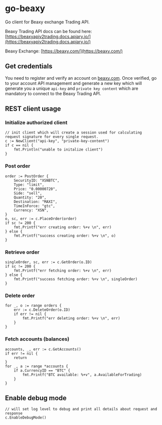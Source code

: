 # go-beaxy
Go client for Beaxy exchange Trading API.

Beaxy Trading API docs can be found here: [https://beaxyapiv2trading.docs.apiary.io/](https://beaxyapiv2trading.docs.apiary.io/)

Beaxy Exchange: [https://beaxy.com/](https://beaxy.com/)

## Get credentials
You need to register and verify an account on [beaxy.com](https://beaxy.com/). Once verified, go to your account API management and generate a new key which will generate you a unique `api-key` and `private key content` which are mandatory to connect to the Beaxy Trading API.


## REST client usage

### Initialize authorized client
    // init client which will create a session used for calculating request signature for every single request.
	c := NewClient("api-key", "private-key-content")
	if c == nil {
		fmt.Println("unable to initalize client")
	}

### Post order
	order := PostOrder {
		SecurityID: "XSNBTC",
		Type: "limit",
		Price: "0.00000720",
		Side: "sell",
		Quantity: "20",
		Destination: "MAXI",
		TimeInForce: "gtc",
		Currency: "XSN",
	}
	o, sc, err := c.PlaceOrder(order)
	if sc != 200 {
		fmt.Printf("err creating order: %+v \n", err)
	} else {
		fmt.Printf("success creating order: %+v \n", o)
	}

### Retrieve order

	singleOrder, sc, err := c.GetOrder(o.ID)
	if sc != 200 {
		fmt.Printf("err fetching order: %+v \n", err)
	} else {
		fmt.Printf("success fetching order: %+v \n", singleOrder)
	}

### Delete order	
	for _, o := range orders {
		err := c.DeleteOrder(o.ID)
		if err != nil {
			fmt.Printf("err deleting order: %+v \n", err)
		}
	}

### Fetch accounts (balances)

	accounts, _, err := c.GetAccounts()
	if err != nil {
		return
	}
	for _, a := range *accounts {
		if a.CurrencyID == "BTC" {
			fmt.Printf("BTC available: %+v", a.AvailableForTrading)
		}
	}
	

## Enable debug mode
	// will set log level to debug and print all details about request and response
	c.EnableDebugMode()
	
